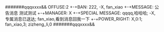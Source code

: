 #######qqqxxxx&&
OFFUSE:2
+-+BAN:
222,
-X,
fan_xiao
+-+MESSAGE:
公告消息
测试测试
+-+MANAGER:
X
+-+SPECIAL MESSAGE:
qqqq,哈哈哈;
-X,专属消息已送达;
fan_xiao,看到消息回我一下
+-+POWER_RIGHT:
X,0:1;
fan_xiao,3;
zizheng_li,0
#######qqqxxxx&&
